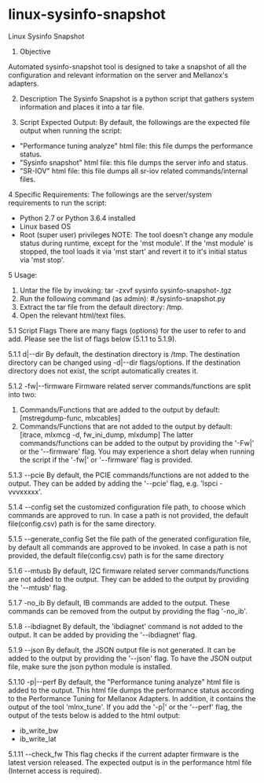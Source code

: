 # linux-sysinfo-snapshot
Linux Sysinfo Snapshot

1. Objective

Automated sysinfo-snapshot tool is designed to take a snapshot of all the configuration and relevant information on the server and Mellanox's adapters.

2. Description
The Sysinfo Snapshot is a python script that gathers system information and places it into a tar file.

3. Script Expected Output:
By default, the followings are the expected file output when running the script:
* "Performance tuning analyze" html file: this file dumps the performance status.
* "Sysinfo snapshot" html file: this file dumps the server info and status.
* "SR-IOV" html file: this file dumps all sr-iov related commands/internal files.

4 Specific Requirements:
The followings are the server/system requirements to run the script:
* Python 2.7 or Python 3.6.4 installed
* Linux based OS
* Root (super user) privileges
NOTE: The tool doesn't change any module status during runtime, except for the 'mst module'. If the 'mst module' is stopped, the tool loads it via 'mst start' and revert it to it's initial status via 'mst stop'.

5 Usage:
1. Untar the file by invoking: tar -zxvf sysinfo sysinfo-snapshot-<version>.tgz
2. Run the following command (as admin):
#./sysinfo-snapshot.py
3. Extract the tar file from the default directory: /tmp.
4. Open the relevant html/text files.

5.1 Script Flags
  There are many flags (options) for the user to refer to and add. Please see the list of flags below (5.1.1 to 5.1.9).
  
5.1.1 d|--dir
By default, the destination directory is /tmp. The destination directory can be changed using -d|--dir flags/options. If the destination directory does not exist, the script automatically creates it.

5.1.2 -fw|--firmware
Firmware related server commands/functions are split into two:
1. Commands/Functions that are added to the output by default: [mstregdump-func, mlxcables]
2. Commands/Functions that are not added to the output by default: [itrace, mlxmcg -d, fw_ini_dump, mlxdump]
The latter commands/functions can be added to the output by providing the '-Fw|' or the '--firmware' flag. You may experience a short delay when running the script if the '-fw|' or '--firmware' flag is provided.

5.1.3 --pcie
By default, the PCIE commands/functions are not added to the output. They can be added by adding the '--pcie' flag, e.g. 'lspci -vvvxxxxx'.

5.1.4 --config
set the customized configuration file path, to choose which commands are approved to run.
In case a path is not provided, the default file(config.csv) path is for the same directory.

5.1.5 --generate_config
Set the file path of the generated configuration file, by default all commands are approved to be invoked.
In case a path is not provided, the default file(config.csv) path is for the same directory

5.1.6 --mtusb
By default, I2C firmware related server commands/functions are not added to the output. They can be added to the output by providing the '--mtusb' flag.

5.1.7 -no_ib
By default, IB commands are added to the output. These commands can be removed from the output by providing the flag '-no_ib'.

5.1.8 --ibdiagnet
By default, the 'ibdiagnet' command is not added to the output. It can be added by providing the '--ibdiagnet' flag.

5.1.9 --json
By default, the JSON output file is not generated. It can be added to the output by providing the '--json' flag. To have the JSON output file, make sure the json python module is installed.

5.1.10 -p|--perf
By default, the "Performance tuning analyze" html file is added to the output. This html file dumps the performance status according to the Performance Tuning for Mellanox Adapters. In addition, it contains the output of the tool 'mlnx_tune'. If you add the '-p|' or the '--perf' flag, the output of the tests below is added to the html output:
* ib_write_bw
* ib_write_lat

5.1.11 --check_fw
This flag checks if the current adapter firmware is the latest version released. The expected output is in the performance html file (Internet access is required).
